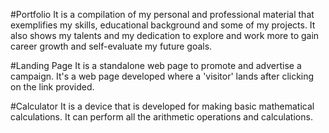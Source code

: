#Portfolio
It is a compilation of my personal and professional material that exemplifies my skills, educational background and some of my projects.
It also shows my talents and my dedication to explore and work more to gain career growth and self-evaluate my future goals.

#Landing Page
It is a standalone web page to promote and advertise a campaign.
It's a web page developed where a 'visitor' lands after clicking on the link provided.

#Calculator
It is a device that is developed for making basic mathematical calculations.
It can perform all the arithmetic operations and calculations.

